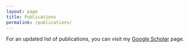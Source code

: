 ```yaml
---
layout: page
title: Publications
permalink: /publications/
---
```


For an updated list of publications, you can visit my [Google Scholar](https://scholar.google.com/citations?user=71sncVoAAAAJ&hl=tr&oi=ao) page.
